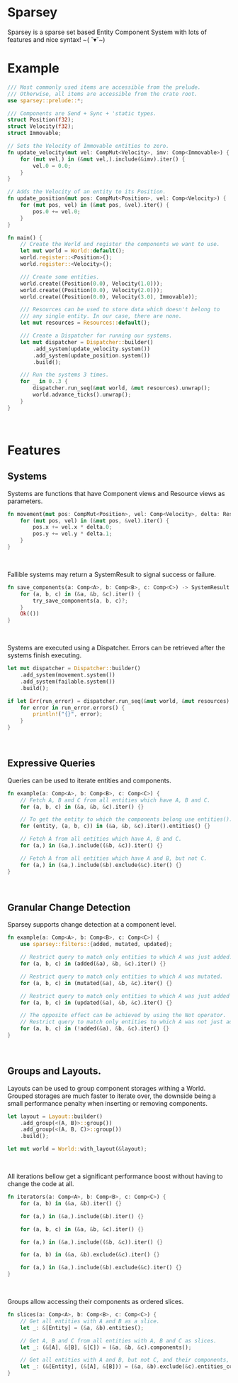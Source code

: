 # Sparsey
Sparsey is a sparse set based Entity Component System with lots of features and nice syntax! \~( ˘▾˘\~)
<br/>

# Example 
```rust
/// Most commonly used items are accessible from the prelude.
/// Otherwise, all items are accessible from the crate root.
use sparsey::prelude::*;

/// Components are Send + Sync + 'static types.
struct Position(f32);
struct Velocity(f32);
struct Immovable;

// Sets the Velocity of Immovable entities to zero.
fn update_velocity(mut vel: CompMut<Velocity>, imv: Comp<Immovable>) {
    for (mut vel,) in (&mut vel,).include(&imv).iter() {
        vel.0 = 0.0;
    }
}

// Adds the Velocity of an entity to its Position. 
fn update_position(mut pos: CompMut<Position>, vel: Comp<Velocity>) {
    for (mut pos, vel) in (&mut pos, &vel).iter() {
        pos.0 += vel.0;
    }
} 

fn main() {
    // Create the World and register the components we want to use.
    let mut world = World::default();
    world.register::<Position>();
    world.register::<Velocity>();

    /// Create some entities.
    world.create((Position(0.0), Velocity(1.0)));
    world.create((Position(0.0), Velocity(2.0)));
    world.create((Position(0.0), Velocity(3.0), Immovable));

    /// Resources can be used to store data which doesn't belong to
    /// any single entity. In our case, there are none.
    let mut resources = Resources::default();

    /// Create a Dispatcher for running our systems.
    let mut dispatcher = Dispatcher::builder()
        .add_system(update_velocity.system())
        .add_system(update_position.system())
        .build();

    /// Run the systems 3 times.
    for _ in 0..3 {
        dispatcher.run_seq(&mut world, &mut resources).unwrap();
        world.advance_ticks().unwrap();
    }
}
```
<br/>

# Features
## Systems
Systems are functions that have Component views and Resource views as parameters.
```rust
fn movement(mut pos: CompMut<Position>, vel: Comp<Velocity>, delta: Res<Delta>) {
    for (mut pos, vel) in (&mut pos, &vel).iter() {
        pos.x += vel.x * delta.0;
        pos.y += vel.y * delta.1;
    }
}
```
<br/>

Fallible systems may return a SystemResult to signal success or failure.
```rust
fn save_components(a: Comp<A>, b: Comp<B>, c: Comp<C>) -> SystemResult {
    for (a, b, c) in (&a, &b, &c).iter() {
        try_save_components(a, b, c)?;
    }
    Ok(())
}
```
<br/>

Systems are executed using a Dispatcher. 
Errors can be retrieved after the systems finish executing.
```rust
let mut dispatcher = Dispatcher::builder()
    .add_system(movement.system())
    .add_system(failable.system())
    .build();

if let Err(run_error) = dispatcher.run_seq(&mut world, &mut resources) {
    for error in run_error.errors() {
        println!("{}", error);
    }
}
```
<br/>

## Expressive Queries
Queries can be used to iterate entities and components.
```rust
fn example(a: Comp<A>, b: Comp<B>, c: Comp<C>) {
    // Fetch A, B and C from all entities which have A, B and C.
    for (a, b, c) in (&a, &b, &c).iter() {}

    // To get the entity to which the components belong use entities().
    for (entity, (a, b, c)) in (&a, &b, &c).iter().entities() {}

    // Fetch A from all entities which have A, B and C.
    for (a,) in (&a,).include((&b, &c)).iter() {}

    // Fetch A from all entities which have A and B, but not C.
    for (a,) in (&a,).include(&b).exclude(&c).iter() {}
}
```
<br/>

## Granular Change Detection
Sparsey supports change detection at a component level.
```rust
fn example(a: Comp<A>, b: Comp<B>, c: Comp<C>) {
    use sparsey::filters::{added, mutated, updated};

    // Restrict query to match only entities to which A was just added.
    for (a, b, c) in (added(&a), &b, &c).iter() {}

    // Restrict query to match only entities to which A was mutated.
    for (a, b, c) in (mutated(&a), &b, &c).iter() {}

    // Restrict query to match only entities to which A was just added or mutated.
    for (a, b, c) in (updated(&a), &b, &c).iter() {}

    // The opposite effect can be achieved by using the Not operator.
    // Restrict query to match only entities to which A was not just added.
    for (a, b, c) in (!added(&a), &b, &c).iter() {}
}
```
<br/>

## Groups and Layouts.
Layouts can be used to group component storages withing a World.
Grouped storages are much faster to iterate over, the downside being
a small performance penalty when inserting or removing components.
```rust
let layout = Layout::builder()
    .add_group(<(A, B)>::group())
    .add_group(<(A, B, C)>::group())
    .build();

let mut world = World::with_layout(&layout);
```
<br/>

All iterations bellow get a significant performance boost without having to change
the code at all.
```rust
fn iterators(a: Comp<A>, b: Comp<B>, c: Comp<C>) {
    for (a, b) in (&a, &b).iter() {}

    for (a,) in (&a,).include(&b).iter() {}

    for (a, b, c) in (&a, &b, &c).iter() {}

    for (a,) in (&a,).include((&b, &c)).iter() {}

    for (a, b) in (&a, &b).exclude(&c).iter() {}

    for (a,) in (&a,).include(&b).exclude(&c).iter() {}
}
```
<br/>

Groups allow accessing their components as ordered slices.
```rust
fn slices(a: Comp<A>, b: Comp<B>, c: Comp<C>) {
    // Get all entities with A and B as a slice.
    let _: &[Entity] = (&a, &b).entities();

    // Get A, B and C from all entities with A, B and C as slices.
    let _: (&[A], &[B], &[C]) = (&a, &b, &c).components();

    // Get all entities with A and B, but not C, and their components, as slices.
    let _: (&[Entity], (&[A], &[B])) = (&a, &b).exclude(&c).entities_components();
}
```
